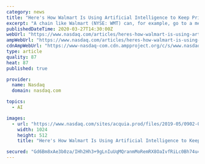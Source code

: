 ```yaml
---
category: news
title: "Here's How Walmart Is Using Artificial Intelligence to Keep Prices Low"
excerpt: "A chain like Walmart (NYSE: WMT) can, for example, go to a medium-sized vendor and ask it to cut prices by 2% or lose some of its shelf space. That's typical and it helps keeps prices low for consumers."
publishedDateTime: 2020-03-27T14:30:00Z
webUrl: "https://www.nasdaq.com/articles/heres-how-walmart-is-using-artificial-intelligence-to-keep-prices-low-2020-03-27"
ampWebUrl: "https://www.nasdaq.com/articles/heres-how-walmart-is-using-artificial-intelligence-to-keep-prices-low-2020-03-27?amp"
cdnAmpWebUrl: "https://www-nasdaq-com.cdn.ampproject.org/c/s/www.nasdaq.com/articles/heres-how-walmart-is-using-artificial-intelligence-to-keep-prices-low-2020-03-27?amp"
type: article
quality: 87
heat: 87
published: true

provider:
  name: Nasdaq
  domain: nasdaq.com

topics:
  - AI

images:
  - url: "https://www.nasdaq.com/sites/acquia.prod/files/2019-05/0902-Q19%20Total%20Markets%20photos%20and%20gif_CC8.jpg?1647099810"
    width: 1024
    height: 512
    title: "Here's How Walmart Is Using Artificial Intelligence to Keep Prices Low"

secured: "Gd6Bm8xAe3b0za/IHh2Hh3+9gLnIuUqMQranmMoRemRX8OaIvfRiLc0Bh74u4idaZJPfj0QF4CmsdQLWTWskZR7SX7TRnzxOPk9SZ5BS47dWqD7FofRCdO1FnRo/sEWKgiKCA1+ZxpYntD0e9uTxgbVStq7nFPuMg8+NTIhfKqhAgctfi1/xGhNvVThxarUs452G9PA6Ip6XnA6WtSKW6nIGjnR2xJnlFleDNGe4qeXaX2Lnugl5v9tyOxmUOOxcgknwjmsf4fcjqRGNIjLKwQR3EcQDKEu0NaoNW6yS/8w9Qzb419z+1mdp7vGLPQYrLyPF58DpeUoeOP4dylb8SQzf1RmiBCrzQBmXg1SABgOwcr2qol9oS7AmWvr5TOs+YsP/mzVB+KgE/qMh2xG/cYxvt1I4kNTQmFn7HsWjLzZkZBjIuRYzhwiIEygHTOKjgzH17PdeNG9s+g2WdOdq4Ccb2WwtCMr1B7/hBii76+k=;iDdlfc3+U6v4YE+bFIi/YQ=="
---
```


